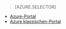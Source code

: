 > [AZURE.SELECTOR]
- [Azure-Portal](../articles/storage/storage-create-storage-account.md)
- [Azure klassischen-Portal](../articles/storage/storage-create-storage-account-classic-portal.md)
